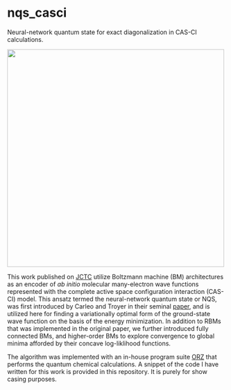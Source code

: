 # nqs_casci
Neural-network quantum state for exact diagonalization in CAS-CI calculations.

<img src="https://github.com/lesterpjy/nqs_casci/blob/master/img/nqs_.png" width="500">

This work published on [JCTC](https://pubs.acs.org/doi/10.1021/acs.jctc.9b01132) utilize Boltzmann machine (BM) architectures as an encoder of *ab initio* molecular many-electron wave functions represented with the complete active space configuration interaction (CAS-CI) model. This ansatz termed the neural-network quantum state or NQS, was first introduced by Carleo and Troyer in their seminal [paper](https://arxiv.org/abs/1606.02318), and is utilized here for finding a variationally optimal form of the ground-state wave function on the basis of the energy minimization. In addition to RBMs that was implemented in the original paper, we further introduced fully connected BMs, and higher-order BMs to explore convergence to global minima afforded by their concave log-liklihood functions.

The algorithm was implemented with an in-house program suite [ORZ](https://doi.org/10.1002/qua.24808) that performs the quantum chemical calculations. A snippet of the code I have written for this work is provided in this repository. It is purely for show casing purposes.
